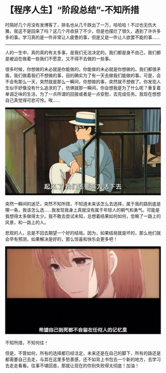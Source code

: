 # 【程序人生】“阶段总结”-不知所措

时隔好几个月没有发博客了，排名也从几千跌出了一万，哈哈哈！不过也无伤大雅，我这不是回来了吗？这几个月收获了不少，但是也摆烂了很久，遇到了许许多多的事。学习真的是一件非常让人疲惫的事，但是又是一件让人欲罢不能的事......

---

人的一生中，真的真的有太多事，是我们无法决定的。我们都是身不由己，我们都是被迫在做着一些我们不愿意，又不得不去做的一些事。

很多时候，你想做的未必就是你能做的。你能做的未必就是你想做的。我们都很矛盾，我们做着我们不想做的事，目的确实为了有一天去做我们能做的事。可是，会不会有那么一天，突然就是那么一瞬间，你想做的事，突然就不想做了。你发现人生似乎好像没有什么追求的了，仿佛就那一瞬间，你会想我是为了什么呢？重复着单调乏味的生活，为了一点所谓的回报或者是一点安慰，去完成任务。我现在想想自己真觉得可悲可怜。唉......

![img](2022-06-05.assets/126091a7d76c0265e5d7bdf67c8ba4d3.jpeg)

突然一瞬间的迷茫，突然不知所措，不知道未来该怎么去选择，属于我的路到底是哪一条，我该怎么选......我发现我身上真就没有属于年轻人的朝气和勇气。可能是我想得太多做得太少。我不敢去尝试未知，总想着结果如何如何，忽略了一路上的风景，和一路上的人。

悲观的人，总是不回去期望一个好的结局。因为，如果结局就是坏的，那么他们就会早有预测，如果解决是好的，那么惊喜和快乐会更多吧！

![img](2022-06-05.assets/d5fde9f9f48b9a9c72c3f3808335f1e6.jpeg)

不知所措，不知何往！

但是，不管如何，所有的选择都已经注定，未来还是在自己的脚下，所有的路还是都需要自己去走，与其在这里多愁善感，还不如背上书包去一个新的地方，去学习去走走看看。往事不堪回首，那就让现在的你别失败得太彻底！加油！
